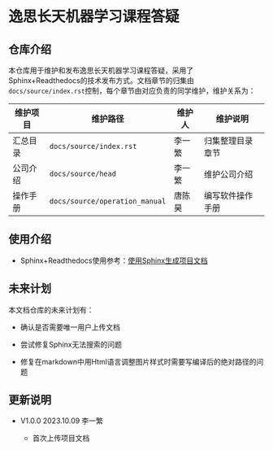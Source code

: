 # 逸思长天机器学习课程答疑

## 仓库介绍

本仓库用于维护和发布逸思长天机器学习课程答疑，采用了Sphinx+Readthedocs的技术发布方式。文档章节的归集由`docs/source/index.rst`控制，每个章节由对应负责的同学维护，维护关系为：

| 维护项目 | 维护路径                           | 维护人 | 维护说明     |
| ---- | ------------------------------ | --- | -------- |
| 汇总目录 | `docs/source/index.rst`        | 李一繁 | 归集整理目录章节 |
| 公司介绍 | `docs/source/head`             | 李一繁 | 维护公司介绍   |
| 操作手册 | `docs/source/operation_manual` | 唐陈昊 | 编写软件操作手册 |

## 使用介绍

- Sphinx+Readthedocs使用参考：[使用Sphinx生成项目文档](https://blog.51cto.com/hanzhichao/6665797)

## 未来计划

本文档仓库的未来计划有：

- 确认是否需要唯一用户上传文档

- 尝试修复Sphinx无法搜索的问题

- 修复在markdown中用Html语言调整图片样式时需要写编译后的绝对路径的问题

## 更新说明

- V1.0.0 2023.10.09 李一繁
  
  - 首次上传项目文档
